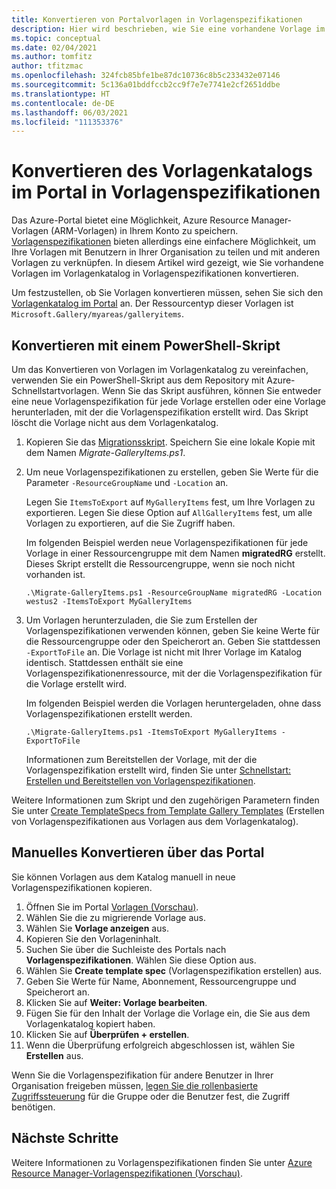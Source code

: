 ```yaml
---
title: Konvertieren von Portalvorlagen in Vorlagenspezifikationen
description: Hier wird beschrieben, wie Sie eine vorhandene Vorlage im Azure-Portalkatalog in eine Vorlagenspezifikation konvertieren.
ms.topic: conceptual
ms.date: 02/04/2021
ms.author: tomfitz
author: tfitzmac
ms.openlocfilehash: 324fcb85bfe1be87dc10736c8b5c233432e07146
ms.sourcegitcommit: 5c136a01bddfccb2cc9f7e7e7741e2cf2651ddbe
ms.translationtype: HT
ms.contentlocale: de-DE
ms.lasthandoff: 06/03/2021
ms.locfileid: "111353376"
---
```

# <a name="convert-template-gallery-in-portal-to-template-specs"></a>Konvertieren des Vorlagenkatalogs im Portal in Vorlagenspezifikationen

Das Azure-Portal bietet eine Möglichkeit, Azure Resource Manager-Vorlagen (ARM-Vorlagen) in Ihrem Konto zu speichern. [Vorlagenspezifikationen](template-specs.md) bieten allerdings eine einfachere Möglichkeit, um Ihre Vorlagen mit Benutzern in Ihrer Organisation zu teilen und mit anderen Vorlagen zu verknüpfen. In diesem Artikel wird gezeigt, wie Sie vorhandene Vorlagen im Vorlagenkatalog in Vorlagenspezifikationen konvertieren.

Um festzustellen, ob Sie Vorlagen konvertieren müssen, sehen Sie sich den [Vorlagenkatalog im Portal](https://portal.azure.com/#blade/HubsExtension/BrowseResourceBlade/resourceType/Microsoft.Gallery%2Fmyareas%2Fgalleryitems) an. Der Ressourcentyp dieser Vorlagen ist `Microsoft.Gallery/myareas/galleryitems`.

## <a name="convert-with-powershell-script"></a>Konvertieren mit einem PowerShell-Skript

Um das Konvertieren von Vorlagen im Vorlagenkatalog zu vereinfachen, verwenden Sie ein PowerShell-Skript aus dem Repository mit Azure-Schnellstartvorlagen. Wenn Sie das Skript ausführen, können Sie entweder eine neue Vorlagenspezifikation für jede Vorlage erstellen oder eine Vorlage herunterladen, mit der die Vorlagenspezifikation erstellt wird. Das Skript löscht die Vorlage nicht aus dem Vorlagenkatalog.

1. Kopieren Sie das [Migrationsskript](https://github.com/Azure/azure-quickstart-templates/blob/master/201-templatespec-migrate-create/Migrate-GalleryItems.ps1). Speichern Sie eine lokale Kopie mit dem Namen *Migrate-GalleryItems.ps1*.
1. Um neue Vorlagenspezifikationen zu erstellen, geben Sie Werte für die Parameter `-ResourceGroupName` und `-Location` an.

   Legen Sie `ItemsToExport` auf `MyGalleryItems` fest, um Ihre Vorlagen zu exportieren. Legen Sie diese Option auf `AllGalleryItems` fest, um alle Vorlagen zu exportieren, auf die Sie Zugriff haben.

   Im folgenden Beispiel werden neue Vorlagenspezifikationen für jede Vorlage in einer Ressourcengruppe mit dem Namen **migratedRG** erstellt. Dieses Skript erstellt die Ressourcengruppe, wenn sie noch nicht vorhanden ist.

   ```azurepowershell
   .\Migrate-GalleryItems.ps1 -ResourceGroupName migratedRG -Location westus2 -ItemsToExport MyGalleryItems
   ```

1. Um Vorlagen herunterzuladen, die Sie zum Erstellen der Vorlagenspezifikationen verwenden können, geben Sie keine Werte für die Ressourcengruppe oder den Speicherort an. Geben Sie stattdessen `-ExportToFile` an. Die Vorlage ist nicht mit Ihrer Vorlage im Katalog identisch. Stattdessen enthält sie eine Vorlagenspezifikationenressource, mit der die Vorlagenspezifikation für die Vorlage erstellt wird.

   Im folgenden Beispiel werden die Vorlagen heruntergeladen, ohne dass Vorlagenspezifikationen erstellt werden.

   ```azurepowershell
   .\Migrate-GalleryItems.ps1 -ItemsToExport MyGalleryItems -ExportToFile
   ```

   Informationen zum Bereitstellen der Vorlage, mit der die Vorlagenspezifikation erstellt wird, finden Sie unter [Schnellstart: Erstellen und Bereitstellen von Vorlagenspezifikationen](quickstart-create-template-specs.md).

Weitere Informationen zum Skript und den zugehörigen Parametern finden Sie unter [Create TemplateSpecs from Template Gallery Templates](https://github.com/Azure/azure-quickstart-templates/tree/master/201-templatespec-migrate-create) (Erstellen von Vorlagenspezifikationen aus Vorlagen aus dem Vorlagenkatalog).

## <a name="manually-convert-through-portal"></a>Manuelles Konvertieren über das Portal

Sie können Vorlagen aus dem Katalog manuell in neue Vorlagenspezifikationen kopieren.

1. Öffnen Sie im Portal [Vorlagen (Vorschau)](https://portal.azure.com/#blade/HubsExtension/BrowseResourceBlade/resourceType/Microsoft.Gallery%2Fmyareas%2Fgalleryitems).
1. Wählen Sie die zu migrierende Vorlage aus.
1. Wählen Sie **Vorlage anzeigen** aus.
1. Kopieren Sie den Vorlageninhalt.
1. Suchen Sie über die Suchleiste des Portals nach **Vorlagenspezifikationen**. Wählen Sie diese Option aus.
1. Wählen Sie **Create template spec** (Vorlagenspezifikation erstellen) aus.
1. Geben Sie Werte für Name, Abonnement, Ressourcengruppe und Speicherort an.
1. Klicken Sie auf **Weiter: Vorlage bearbeiten**.
1. Fügen Sie für den Inhalt der Vorlage die Vorlage ein, die Sie aus dem Vorlagenkatalog kopiert haben.
1. Klicken Sie auf **Überprüfen + erstellen**.
1. Wenn die Überprüfung erfolgreich abgeschlossen ist, wählen Sie **Erstellen** aus.

Wenn Sie die Vorlagenspezifikation für andere Benutzer in Ihrer Organisation freigeben müssen, [legen Sie die rollenbasierte Zugriffssteuerung](../../role-based-access-control/tutorial-role-assignments-group-powershell.md) für die Gruppe oder die Benutzer fest, die Zugriff benötigen.

## <a name="next-steps"></a>Nächste Schritte

Weitere Informationen zu Vorlagenspezifikationen finden Sie unter [Azure Resource Manager-Vorlagenspezifikationen (Vorschau)](template-specs.md).
